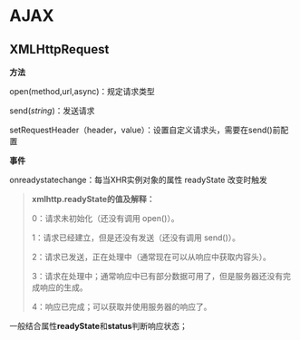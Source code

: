 # AJAX

## XMLHttpRequest

**方法**

open(method,url,async)：规定请求类型

send(*string*)：发送请求

setRequestHeader（header，value）：设置自定义请求头，需要在send()前配置



**事件**

onreadystatechange：每当XHR实例对象的属性 readyState 改变时触发

>**xmlhttp.readyState的值及解释：**
>
>0：请求未初始化（还没有调用 open()）。
>
>1：请求已经建立，但是还没有发送（还没有调用 send()）。
>
>2：请求已发送，正在处理中（通常现在可以从响应中获取内容头）。
>
>3：请求在处理中；通常响应中已有部分数据可用了，但是服务器还没有完成响应的生成。
>
>4：响应已完成；可以获取并使用服务器的响应了。



一般结合属性**readyState**和**status**判断响应状态； 